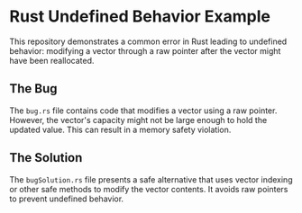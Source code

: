 # Rust Undefined Behavior Example

This repository demonstrates a common error in Rust leading to undefined behavior: modifying a vector through a raw pointer after the vector might have been reallocated.

## The Bug
The `bug.rs` file contains code that modifies a vector using a raw pointer. However, the vector's capacity might not be large enough to hold the updated value. This can result in a memory safety violation.

## The Solution
The `bugSolution.rs` file presents a safe alternative that uses vector indexing or other safe methods to modify the vector contents.  It avoids raw pointers to prevent undefined behavior.